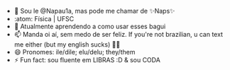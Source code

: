 - 👋 Sou le @Napau1a, mas pode me chamar de ✨Naps✨
- :atom: Física | UFSC
- 🌱 Atualmente aprendendo a como usar esses bagui
- 📫 Manda oi aí, sem medo de ser feliz. If you're not brazilian, u can text me either (but my english sucks) 😵‍💫
- 😄 Pronomes: ile/dile; elu/delu; they/them
- ⚡ Fun fact: sou fluente em LIBRAS :D & sou CODA

<!---
Napau1a/Napau1a is a ✨ special ✨ repository because its `README.md` (this file) appears on your GitHub profile.
You can click the Preview link to take a look at your changes.
--->
